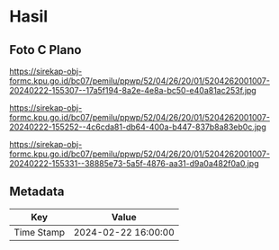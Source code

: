 # Hasil

## Foto C Plano

https://sirekap-obj-formc.kpu.go.id/bc07/pemilu/ppwp/52/04/26/20/01/5204262001007-20240222-155307--17a5f194-8a2e-4e8a-bc50-e40a81ac253f.jpg

https://sirekap-obj-formc.kpu.go.id/bc07/pemilu/ppwp/52/04/26/20/01/5204262001007-20240222-155252--4c6cda81-db64-400a-b447-837b8a83eb0c.jpg

https://sirekap-obj-formc.kpu.go.id/bc07/pemilu/ppwp/52/04/26/20/01/5204262001007-20240222-155331--38885e73-5a5f-4876-aa31-d9a0a482f0a0.jpg


## Metadata

| Key        | Value               |
| ---------- | ------------------- |
| Time Stamp | 2024-02-22 16:00:00 |



